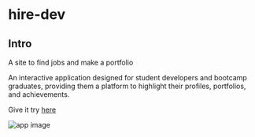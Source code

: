 #  hire-dev

## Intro

A site to find jobs and make a portfolio


An interactive application designed for student developers and bootcamp graduates, providing them a platform to highlight their profiles, portfolios, and achievements.

 Give it try [here](https://hiredevoo.herokuapp.com/)

![app image](https://res.cloudinary.com/dpapjdvi5/image/upload/v1600447494/Screen_Shot_2020-09-17_at_6.52.36_PM_bkozwp.png)
